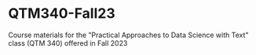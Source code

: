 # QTM340-Fall23
Course materials for the "Practical Approaches to Data Science with Text" class (QTM 340) offered in Fall 2023 

